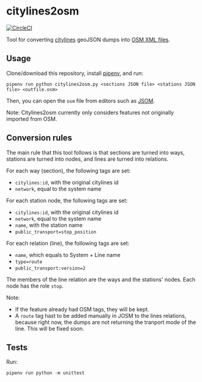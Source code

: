 # citylines2osm
[![CircleCI](https://circleci.com/gh/citylines/citylines2osm.svg?style=svg)](https://circleci.com/gh/citylines/citylines2osm)

Tool for converting [citylines](https://www.citylines.co) geoJSON dumps into [OSM XML files](https://wiki.openstreetmap.org/wiki/OSM_XML).

## Usage
Clone/download this repository, install [pipenv](https://pipenv-es.readthedocs.io/es/latest/), and run:
```
pipenv run python citylines2osm.py <sections JSON file> <stations JSON file> <outfile.osm>
```
Then, you can open the `osm` file from editors such as [JSOM](https://josm.openstreetmap.de).

Note: Citylines2osm currently only considers features not originally imported from OSM.

## Conversion rules
The main rule that this tool follows is that sections are turned into ways, stations are turned into nodes, and lines are turned into relations.

For each way (section), the following tags are set:
- `citylines:id`, with the original citylines id
- `network`, equal to the system name

For each station node, the following tags are set:
- `citylines:id`, with the original citylines id
- `network`, equal to the system name
- `name`, with the station name
- `public_transport=stop_position`

For each relation (line), the following tags are set:
- `name`, which equals to System + Line name
- `type=route`
- `public_transport:version=2`

The members of the line relation are the ways and the stations' nodes. Each node has the role `stop`.

Note:
- If the feature already had OSM tags, they will be kept.
- A `route` tag hast to be added manually in JOSM to the lines relations, because right now, the dumps are not returning the tranport mode of the line. This will be fixed soon.

## Tests
Run:
```
pipenv run python -m unittest
```
